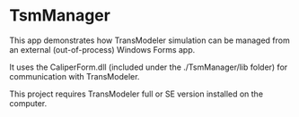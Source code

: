 # TsmManager
This app demonstrates how TransModeler simulation can be managed from an external (out-of-process) Windows Forms app. 

It uses the CaliperForm.dll (included under the ./TsmManager/lib folder) for communication with TransModeler.

This project requires TransModeler full or SE version installed on the computer.
